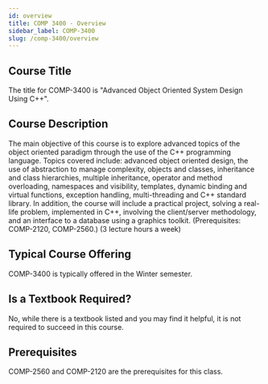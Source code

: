```yaml
---
id: overview
title: COMP 3400 - Overview
sidebar_label: COMP-3400
slug: /comp-3400/overview
---
```


## Course Title

The title for COMP-3400 is "Advanced Object Oriented System Design Using C++".

## Course Description

The main objective of this course is to explore advanced topics of the object oriented paradigm through the use of the C++ programming language. Topics covered include: advanced object oriented design, the use of abstraction to manage complexity, objects and classes, inheritance and class hierarchies, multiple inheritance, operator and method overloading, namespaces and visibility, templates, dynamic binding and virtual functions, exception handling, multi-threading and C++ standard library. In addition, the course will include a practical project, solving a real-life problem, implemented in C++, involving the client/server methodology, and an interface to a database using a graphics toolkit. (Prerequisites: COMP-2120, COMP-2560.) (3 lecture hours a week)

## Typical Course Offering

COMP-3400 is typically offered in the Winter semester.

## Is a Textbook Required?

No, while there is a textbook listed and you may find it helpful, it is not required to succeed in this course.

## Prerequisites

COMP-2560 and COMP-2120 are the prerequisites for this class.

